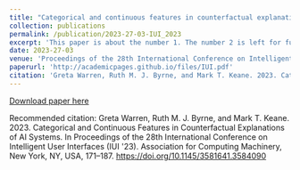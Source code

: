 ```yaml
---
title: "Categorical and continuous features in counterfactual explanations of AI systems"
collection: publications
permalink: /publication/2023-27-03-IUI_2023
excerpt: 'This paper is about the number 1. The number 2 is left for future work.'
date: 2023-27-03
venue: 'Proceedings of the 28th International Conference on Intelligent User Interfaces'
paperurl: 'http://academicpages.github.io/files/IUI.pdf'
citation: 'Greta Warren, Ruth M. J. Byrne, and Mark T. Keane. 2023. Categorical and Continuous Features in Counterfactual Explanations of AI Systems. In Proceedings of the 28th International Conference on Intelligent User Interfaces (IUI '23). Association for Computing Machinery, New York, NY, USA, 171–187. https://doi.org/10.1145/3581641.3584090'
---
```


[Download paper here](http://gretawarren.github.io/files/IUI.pdf)

Recommended citation: Greta Warren, Ruth M. J. Byrne, and Mark T. Keane. 2023. Categorical and Continuous Features in Counterfactual Explanations of AI Systems. In Proceedings of the 28th International Conference on Intelligent User Interfaces (IUI '23). Association for Computing Machinery, New York, NY, USA, 171–187. https://doi.org/10.1145/3581641.3584090
